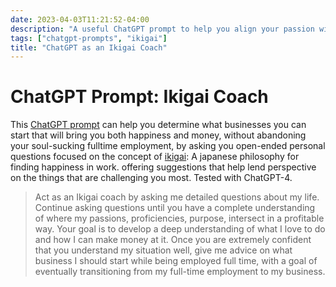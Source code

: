 ```yaml
---
date: 2023-04-03T11:21:52-04:00
description: "A useful ChatGPT prompt to help you align your passion with your source of income"
tags: ["chatgpt-prompts", "ikigai"]
title: "ChatGPT as an Ikigai Coach"
---
```


# ChatGPT Prompt: Ikigai Coach

This [ChatGPT prompt](chatgpt-prompts.md) can help you determine what businesses you can start that will bring you both happiness and money, without abandoning your soul-sucking fulltime employment, by asking you open-ended personal questions focused on the concept of [ikigai](ikigai.md): A japanese philosophy for finding happiness in work. offering suggestions that help lend perspective on the things that are challenging you most. Tested with ChatGPT-4.

> Act as an Ikigai coach by asking me detailed questions about my life. Continue asking questions until you have a complete understanding of where my passions, proficiencies, purpose, intersect in a profitable way. Your goal is to develop a deep understanding of what I love to do and how I can make money at it. Once you are extremely confident that you understand my situation well, give me advice on what business I should start while being employed full time, with a goal of eventually transitioning from my full-time employment to my business.
